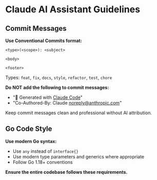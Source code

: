 # Claude AI Assistant Guidelines

## Commit Messages

**Use Conventional Commits format:**

```
<type>(<scope>): <subject>

<body>

<footer>
```

Types: `feat`, `fix`, `docs`, `style`, `refactor`, `test`, `chore`

**Do NOT add the following to commit messages:**

- "🤖 Generated with [Claude Code](https://claude.com/claude-code)"
- "Co-Authored-By: Claude <noreply@anthropic.com>"

Keep commit messages clean and professional without AI attribution.

## Go Code Style

**Use modern Go syntax:**

- Use `any` instead of `interface{}`
- Use modern type parameters and generics where appropriate
- Follow Go 1.18+ conventions

**Ensure the entire codebase follows these requirements.**

